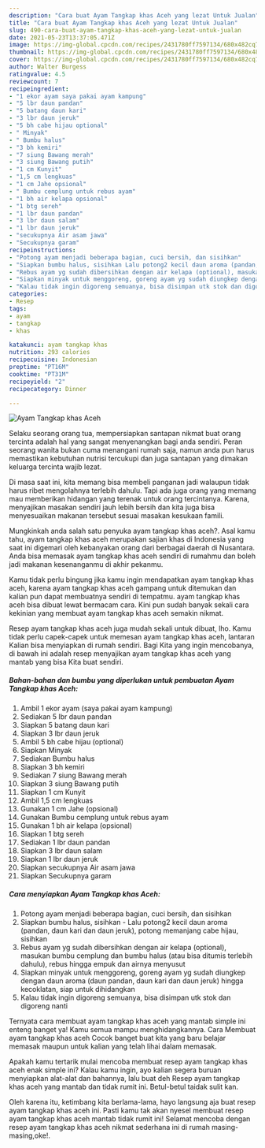 ```yaml
---
description: "Cara buat Ayam Tangkap khas Aceh yang lezat Untuk Jualan"
title: "Cara buat Ayam Tangkap khas Aceh yang lezat Untuk Jualan"
slug: 490-cara-buat-ayam-tangkap-khas-aceh-yang-lezat-untuk-jualan
date: 2021-05-23T13:37:05.471Z
image: https://img-global.cpcdn.com/recipes/2431780ff7597134/680x482cq70/ayam-tangkap-khas-aceh-foto-resep-utama.jpg
thumbnail: https://img-global.cpcdn.com/recipes/2431780ff7597134/680x482cq70/ayam-tangkap-khas-aceh-foto-resep-utama.jpg
cover: https://img-global.cpcdn.com/recipes/2431780ff7597134/680x482cq70/ayam-tangkap-khas-aceh-foto-resep-utama.jpg
author: Walter Burgess
ratingvalue: 4.5
reviewcount: 7
recipeingredient:
- "1 ekor ayam saya pakai ayam kampung"
- "5 lbr daun pandan"
- "5 batang daun kari"
- "3 lbr daun jeruk"
- "5 bh cabe hijau optional"
- " Minyak"
- " Bumbu halus"
- "3 bh kemiri"
- "7 siung Bawang merah"
- "3 siung Bawang putih"
- "1 cm Kunyit"
- "1,5 cm lengkuas"
- "1 cm Jahe opsional"
- " Bumbu cemplung untuk rebus ayam"
- "1 bh air kelapa opsional"
- "1 btg sereh"
- "1 lbr daun pandan"
- "3 lbr daun salam"
- "1 lbr daun jeruk"
- "secukupnya Air asam jawa"
- "Secukupnya garam"
recipeinstructions:
- "Potong ayam menjadi beberapa bagian, cuci bersih, dan sisihkan"
- "Siapkan bumbu halus, sisihkan Lalu potong2 kecil daun aroma (pandan, daun kari dan daun jeruk), potong memanjang cabe hijau, sisihkan"
- "Rebus ayam yg sudah dibersihkan dengan air kelapa (optional), masukan bumbu cemplung dan bumbu halus (atau bisa ditumis terlebih dahulu), rebus hingga empuk dan airnya menyusut"
- "Siapkan minyak untuk menggoreng, goreng ayam yg sudah diungkep dengan daun aroma (daun pandan, daun kari dan daun jeruk) hingga kecoklatan, siap untuk dihidangkan"
- "Kalau tidak ingin digoreng semuanya, bisa disimpan utk stok dan digoreng nanti"
categories:
- Resep
tags:
- ayam
- tangkap
- khas

katakunci: ayam tangkap khas 
nutrition: 293 calories
recipecuisine: Indonesian
preptime: "PT16M"
cooktime: "PT31M"
recipeyield: "2"
recipecategory: Dinner

---
```



![Ayam Tangkap khas Aceh](https://img-global.cpcdn.com/recipes/2431780ff7597134/680x482cq70/ayam-tangkap-khas-aceh-foto-resep-utama.jpg)

Selaku seorang orang tua, mempersiapkan santapan nikmat buat orang tercinta adalah hal yang sangat menyenangkan bagi anda sendiri. Peran seorang  wanita bukan cuma menangani rumah saja, namun anda pun harus memastikan kebutuhan nutrisi tercukupi dan juga santapan yang dimakan keluarga tercinta wajib lezat.

Di masa  saat ini, kita memang bisa membeli panganan jadi walaupun tidak harus ribet mengolahnya terlebih dahulu. Tapi ada juga orang yang memang mau memberikan hidangan yang terenak untuk orang tercintanya. Karena, menyajikan masakan sendiri jauh lebih bersih dan kita juga bisa menyesuaikan makanan tersebut sesuai masakan kesukaan famili. 



Mungkinkah anda salah satu penyuka ayam tangkap khas aceh?. Asal kamu tahu, ayam tangkap khas aceh merupakan sajian khas di Indonesia yang saat ini digemari oleh kebanyakan orang dari berbagai daerah di Nusantara. Anda bisa memasak ayam tangkap khas aceh sendiri di rumahmu dan boleh jadi makanan kesenanganmu di akhir pekanmu.

Kamu tidak perlu bingung jika kamu ingin mendapatkan ayam tangkap khas aceh, karena ayam tangkap khas aceh gampang untuk ditemukan dan kalian pun dapat membuatnya sendiri di tempatmu. ayam tangkap khas aceh bisa dibuat lewat bermacam cara. Kini pun sudah banyak sekali cara kekinian yang membuat ayam tangkap khas aceh semakin nikmat.

Resep ayam tangkap khas aceh juga mudah sekali untuk dibuat, lho. Kamu tidak perlu capek-capek untuk memesan ayam tangkap khas aceh, lantaran Kalian bisa menyiapkan di rumah sendiri. Bagi Kita yang ingin mencobanya, di bawah ini adalah resep menyajikan ayam tangkap khas aceh yang mantab yang bisa Kita buat sendiri.

<!--inarticleads1-->

##### Bahan-bahan dan bumbu yang diperlukan untuk pembuatan Ayam Tangkap khas Aceh:

1. Ambil 1 ekor ayam (saya pakai ayam kampung)
1. Sediakan 5 lbr daun pandan
1. Siapkan 5 batang daun kari
1. Siapkan 3 lbr daun jeruk
1. Ambil 5 bh cabe hijau (optional)
1. Siapkan  Minyak
1. Sediakan  Bumbu halus
1. Siapkan 3 bh kemiri
1. Sediakan 7 siung Bawang merah
1. Siapkan 3 siung Bawang putih
1. Siapkan 1 cm Kunyit
1. Ambil 1,5 cm lengkuas
1. Gunakan 1 cm Jahe (opsional)
1. Gunakan  Bumbu cemplung untuk rebus ayam
1. Gunakan 1 bh air kelapa (opsional)
1. Siapkan 1 btg sereh
1. Sediakan 1 lbr daun pandan
1. Siapkan 3 lbr daun salam
1. Siapkan 1 lbr daun jeruk
1. Siapkan secukupnya Air asam jawa
1. Siapkan Secukupnya garam




<!--inarticleads2-->

##### Cara menyiapkan Ayam Tangkap khas Aceh:

1. Potong ayam menjadi beberapa bagian, cuci bersih, dan sisihkan
1. Siapkan bumbu halus, sisihkan - Lalu potong2 kecil daun aroma (pandan, daun kari dan daun jeruk), potong memanjang cabe hijau, sisihkan
1. Rebus ayam yg sudah dibersihkan dengan air kelapa (optional), masukan bumbu cemplung dan bumbu halus (atau bisa ditumis terlebih dahulu), rebus hingga empuk dan airnya menyusut
1. Siapkan minyak untuk menggoreng, goreng ayam yg sudah diungkep dengan daun aroma (daun pandan, daun kari dan daun jeruk) hingga kecoklatan, siap untuk dihidangkan
1. Kalau tidak ingin digoreng semuanya, bisa disimpan utk stok dan digoreng nanti




Ternyata cara membuat ayam tangkap khas aceh yang mantab simple ini enteng banget ya! Kamu semua mampu menghidangkannya. Cara Membuat ayam tangkap khas aceh Cocok banget buat kita yang baru belajar memasak maupun untuk kalian yang telah lihai dalam memasak.

Apakah kamu tertarik mulai mencoba membuat resep ayam tangkap khas aceh enak simple ini? Kalau kamu ingin, ayo kalian segera buruan menyiapkan alat-alat dan bahannya, lalu buat deh Resep ayam tangkap khas aceh yang mantab dan tidak rumit ini. Betul-betul taidak sulit kan. 

Oleh karena itu, ketimbang kita berlama-lama, hayo langsung aja buat resep ayam tangkap khas aceh ini. Pasti kamu tak akan nyesel membuat resep ayam tangkap khas aceh mantab tidak rumit ini! Selamat mencoba dengan resep ayam tangkap khas aceh nikmat sederhana ini di rumah masing-masing,oke!.

